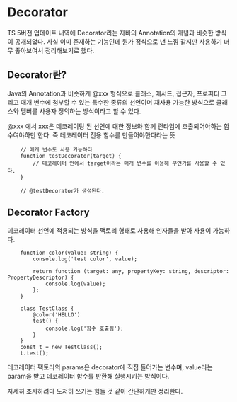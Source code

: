 # Decorator

TS 5버전 업데이트 내역에 Decorator라는 자바의 Annotation의 개념과 비슷한 방식이 공개되었다.
사실 이미 존재하는 기능인데 뭔가 정식으로 낸 느낌 같지만 사용하기 너무 좋아보여서 정리해보기로 했다.

## Decorator란?

Java의 Annotation과 비슷하게 @xxx 형식으로 클래스, 메서드, 접근자, 프로퍼티 그리고 매개 변수에 첨부할 수 있는 특수한 종류의 선언이며
재사용 가능한 방식으로 클래스와 멤버를 사용자 정의하는 방식이라고 할 수 있다.

@xxx 에서 xxx은 데코레이팅 된 선언에 대한 정보와 함께 런타임에 호출되어야하는 함수여야하만 한다. 즉 데코레이터 전용 함수를 만들어야한다라는 뜻

```
    // 매개 변수도 사용 가능하다
    function testDecorator(target) {
        // 데코레이터 안에서 target이라는 매개 변수를 이용해 무언가를 사용할 수 있다.
    }

    // @testDecorator가 생성된다.
```

## Decorator Factory

데코레이터 선언에 적용되는 방식을 팩토리 형태로 사용해 인자들을 받아 사용이 가능하다.

```
    function color(value: string) {
        console.log('test color', value);

        return function (target: any, propertyKey: string, descriptor: PropertyDescriptor) {
            console.log(value);
        };
    }

    class TestClass {
        @color('HELLO')
        test() {
            console.log('함수 호출됨');
        }
    }
    const t = new TestClass();
    t.test();
```

데코레이터 팩토리의 params은 decorator에 직접 들어가는 변수며, value라는 param을 받고 데코레이터 함수를 반환해 실행시키는 방식이다.

자세히 조사하려다 도저히 쓰기는 힘들 것 같아 간단하게만 정리한다.
